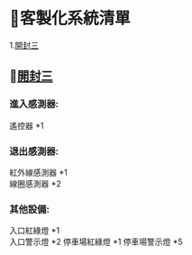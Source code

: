 # :file_folder:客製化系統清單
1.[開封三](#開封三)  

## :page_facing_up:[開封三](./開封三)  
### 進入感測器:  
遙控器 *1  
### 退出感測器:  
紅外線感測器 *1  
線圈感測器 *2  
### 其他設備:  
入口紅綠燈 *1  
入口警示燈 *2
停車場紅綠燈 *1
停車場警示燈 *5
